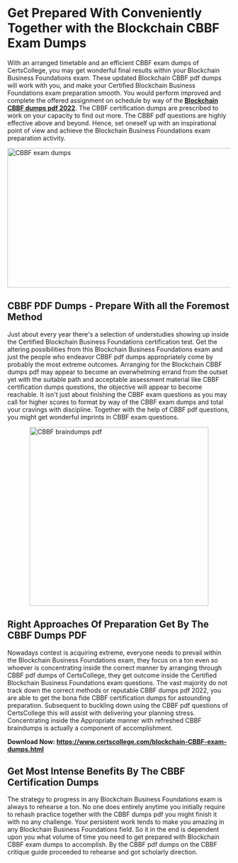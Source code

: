 <h1><strong>Get Prepared With Conveniently Together with the Blockchain CBBF Exam Dumps&nbsp;</strong></h1>
<p><span style="font-weight: 400;">With an arranged timetable and an efficient  CBBF exam dumps of CertsCollege, you may get wonderful final results within your Blockchain Business Foundations exam. These updated Blockchain CBBF pdf dumps will work with you, and make your Certified Blockchain Business Foundations exam preparation smooth. You would perform improved and complete the offered assignment on schedule by way of the <strong><a href="https://www.certscollege.com/blockchain-CBBF-exam-dumps.html">Blockchain CBBF dumps pdf 2022</a></strong>. The CBBF certification dumps are prescribed to work on your capacity to find out more. The  CBBF pdf questions are highly effective above and beyond. Hence, set oneself up with an inspirational point of view and achieve the Blockchain Business Foundations exam preparation activity.&nbsp;</span></p>
<p><span style="font-weight: 400;"><img style="display: block; margin-left: auto; margin-right: auto;" src="https://i.ibb.co/CPDK3ps/Yellow-and-Blue-Initiative-Blog-Banner.png" alt="CBBF exam dumps" width="559" height="315" /></span></p>
<h2><strong>CBBF PDF Dumps - Prepare With all the Foremost Method</strong></h2>
<p><span style="font-weight: 400;">Just about every year there's a selection of understudies showing up inside the Certified Blockchain Business Foundations certification test. Get the altering possibilities from this Blockchain Business Foundations exam and just the people who endeavor CBBF pdf dumps appropriately come by probably the most extreme outcomes. Arranging for the Blockchain CBBF dumps pdf may appear to become an overwhelming errand from the outset yet with the suitable path and acceptable assessment material like CBBF certification dumps questions, the objective will appear to become reachable. It isn't just about finishing the CBBF exam questions as you may call for higher scores to format by way of the CBBF exam dumps and total your cravings with discipline. Together with the help of CBBF pdf questions, you might get wonderful imprints in CBBF exam questions.</span></p>
<p><span style="font-weight: 400;"><a href="https://tinyurl.com/yav3p87c"><img style="display: block; margin-left: auto; margin-right: auto;" src="https://i.ibb.co/9tMrhdY/Teacher-Appreciation-Invitation.png" alt="CBBF braindumps pdf " width="404" height="404" /></a></span></p>
<h2><strong>Right Approaches Of Preparation Get By The CBBF Dumps PDF</strong></h2>
<p><span style="font-weight: 400;">Nowadays contest is acquiring extreme, everyone needs to prevail within the Blockchain Business Foundations exam, they focus on a ton even so whoever is concentrating inside the correct manner by arranging through CBBF pdf dumps of CertsCollege, they get outcome inside the Certified Blockchain Business Foundations exam questions. The vast majority do not track down the correct methods or reputable CBBF dumps pdf 2022, you are able to get the bona fide CBBF certification dumps for astounding preparation. Subsequent to buckling down using the  CBBF pdf questions of CertsCollege this will assist with delivering your planning stress. Concentrating inside the Appropriate manner with refreshed CBBF braindumps is actually a component of accomplishment.</span></p>
<p><span style="font-weight: 400;"><strong>Download Now: <a href="https://www.certscollege.com/blockchain-CBBF-exam-dumps.html">https://www.certscollege.com/blockchain-CBBF-exam-dumps.html</a></strong></span></p>
<h2><strong>Get Most Intense Benefits By The CBBF Certification Dumps</strong></h2>
<p><span style="font-weight: 400;">The strategy to progress in any Blockchain Business Foundations exam is always to rehearse a ton. No one does entirely anytime you initially require to rehash practice together with the CBBF dumps pdf you might finish it with no any challenge. Your persistent work tends to make you amazing in any Blockchain Business Foundations field. So it in the end is dependent upon you what volume of time you need to get prepared with Blockchain CBBF exam dumps to accomplish. By the CBBF pdf dumps on the CBBF critique guide proceeded to rehearse and got scholarly direction.</span></p>

